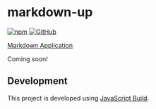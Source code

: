 # markdown-up

[![npm](https://img.shields.io/npm/v/markdown-up)](https://www.npmjs.com/package/markdown-up)
[![GitHub](https://img.shields.io/github/license/craigahobbs/markdown-up)](https://github.com/craigahobbs/markdown-up/blob/main/LICENSE)

[Markdown Application](https://craigahobbs.github.io/markdown-up/)

Coming soon!


## Development

This project is developed using [JavaScript Build](https://github.com/craigahobbs/javascript-build#readme).
